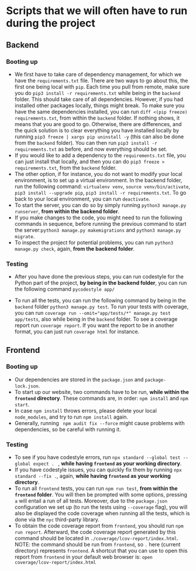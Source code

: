 # Scripts that we will often have to run during the project

## Backend

### Booting up

* We first have to take care of dependency management, for which we have the `requirements.txt` file. There are two ways to go about this, the first one being local with `pip`. Each time you pull from remote, make sure you do `pip3 install -r requirements.txt` while being in the `backend` folder. This should take care of all dependencies. However, if you had installed other packages locally, things might break. To make sure you have the same dependencies installed, you can run `diff <(pip freeze) requirements.txt`, from within the `backend` folder. If nothing shows, it means that you are good to go. Otherwise, there are differences, and the quick solution is to clear everything you have installed locally by running `pip3 freeze | xargs pip uninstall -y` (this can also be done from the `backend` folder). You can then run `pip3 install -r requirements.txt` as before, and now everything should be set. 
* If you would like to add a dependency to the `requirements.txt` file, you can just install that locally, and then you can do `pip3 freeze > requirements.txt`, from the `backend` folder.
* The other option, if for instance, you do not want to modify your local environment, is to set up a virtual environment. In the backend folder, run the following command: `virtualenv venv`, `source venv/bin/activate`, `pip3 install --upgrade pip`,  `pip3 install -r requirements.txt`. To go back to your local environment, you can run `deactivate`. 
* To start the server, you can do so by simply running `python3 manage.py runserver`, **from within the backend folder**.
* If you make changes to the code, you might need to run the following commands in sequence, before running the previous command to start the server:`python3 manage.py makemigrations` and `python3 manage.py migrate`.
* To inspect the project for potential problems, you can run `python3 manage.py check`, again, **from the backend folder**. 

### Testing

* After you have done the previous steps, you can run codestyle for the Python part of the project, **by being in the backend folder**, you can run the following command `pycodestyle app/`

* To run all the tests, you can run the following command by being in the `backend` folder `python3 manage.py test`. To run your tests with coverage, you can run `coverage run --omit="app/tests/*" manage.py test app/tests`, also while being in the `backend` folder. To see a coverage report run `coverage report`. If you want the report to be in another format, you can just run `coverage html` for instance.


## Frontend

### Booting up

* Our dependencies are stored in the `package.json` and `package-lock.json`.
* To start up our website, two commands have to be run, **while within the `frontend` directory**. These commands are, in order: `npm install` and `npm start`. 
* In case `npm install` throws errors, please delete your local `node_modules`, and try to run `npm install` again. 
* Generally, running ` npm audit fix --force` might cause problems with dependencies, so be careful with running it.

### Testing

* To see if you have codestyle errors, run `npx standard --global test --global expect . ` , **while having `frontend` as your working directory**.
* If you have codestyle issues, you can quickly fix them by running `npx standard --fix .`, again, **while having `frontend` as your working directory**.
* To run all `frontend` tests, you can run `npm run test`, **from within the `frontend` folder**. You will then be prompted with some options, pressing `a` will entail a run of all tests. Moreover, due to the `package.json` configuration we set up (to run the tests using `--coverage` flag), you will also be displayed the code coverage when running all the tests, which is done via the `nyc` third-party library. 
* To obtain the code coverage report from `frontend`, you should run `npm run report`. Afterward, the code coverage report generated by this command should be located in `./coverage/lcov-report/index.html`. NOTE: the command should be run from `frontend`, so `.` here (current directory) represents `frontend`. A shortcut that you can use to open this report from `frontend` in your default web browser is: `open coverage/lcov-report/index.html`


